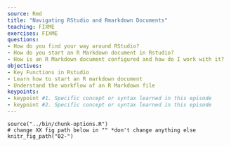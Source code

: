 ```yaml
---
source: Rmd  
title: "Navigating RStudio and Rmarkdown Documents"  
teaching: FIXME
exercises: FIXME
questions:
- How do you find your way around RStudio?
- How do you start an R Markdown document in Rstudio?
- How is an R Markdown document configured and how do I work with it?
objectives:
- Key Functions in Rstudio
- Learn how to start an R markdown document
- Understand the workflow of an R Markdown file
keypoints:
- keypoint #1. Specific concept or syntax learned in this episode
- keypoint #2. Specific concept or syntax learned in this episode
---
```


```{r, include=FALSE}
source("../bin/chunk-options.R")
# change XX fig path below in "" *don't change anything else
knitr_fig_path("02-")
```

